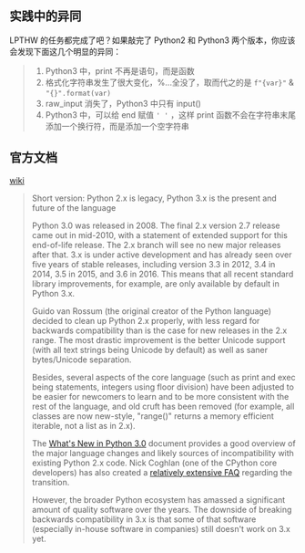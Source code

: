 ## 实践中的异同

LPTHW 的任务都完成了吧？如果敲完了 Python2 和 Python3 两个版本，你应该会发现下面这几个明显的异同：

> 1. Python3 中，print 不再是语句，而是函数
> 2. 格式化字符串发生了很大变化，%...全没了，取而代之的是 `f"{var}"` & `"{}".format(var)`
> 3. raw_input 消失了，Python3 中只有 input()
> 4. Python3 中，可以给 end 赋值 `' '` ，这样 print 函数不会在字符串末尾添加一个换行符，而是添加一个空字符串


## 官方文档

[wiki](https://wiki.python.org/moin/Python2orPython3)

> Short version: Python 2.x is legacy, Python 3.x is the present and future of the language
>
> Python 3.0 was released in 2008. The final 2.x version 2.7 release came out in mid-2010, with a statement of extended support for this end-of-life release. The 2.x branch will see no new major releases after that. 3.x is under active development and has already seen over five years of stable releases, including version 3.3 in 2012, 3.4 in 2014, 3.5 in 2015, and 3.6 in 2016. This means that all recent standard library improvements, for example, are only available by default in Python 3.x.
>
> Guido van Rossum (the original creator of the Python language) decided to clean up Python 2.x properly, with less regard for backwards compatibility than is the case for new releases in the 2.x range. The most drastic improvement is the better Unicode support (with all text strings being Unicode by default) as well as saner bytes/Unicode separation.
>
> Besides, several aspects of the core language (such as print and exec being statements, integers using floor division) have been adjusted to be easier for newcomers to learn and to be more consistent with the rest of the language, and old cruft has been removed (for example, all classes are now new-style, "range()" returns a memory efficient iterable, not a list as in 2.x).
>
> The [What's New in Python 3.0](http://docs.python.org/py3k/whatsnew/3.0.html) document provides a good overview of the major language changes and likely sources of incompatibility with existing Python 2.x code. Nick Coghlan (one of the CPython core developers) has also created a [relatively extensive FAQ](http://python-notes.curiousefficiency.org/en/latest/python3/questions_and_answers.html) regarding the transition.
>
> However, the broader Python ecosystem has amassed a significant amount of quality software over the years. The downside of breaking backwards compatibility in 3.x is that some of that software (especially in-house software in companies) still doesn't work on 3.x yet.